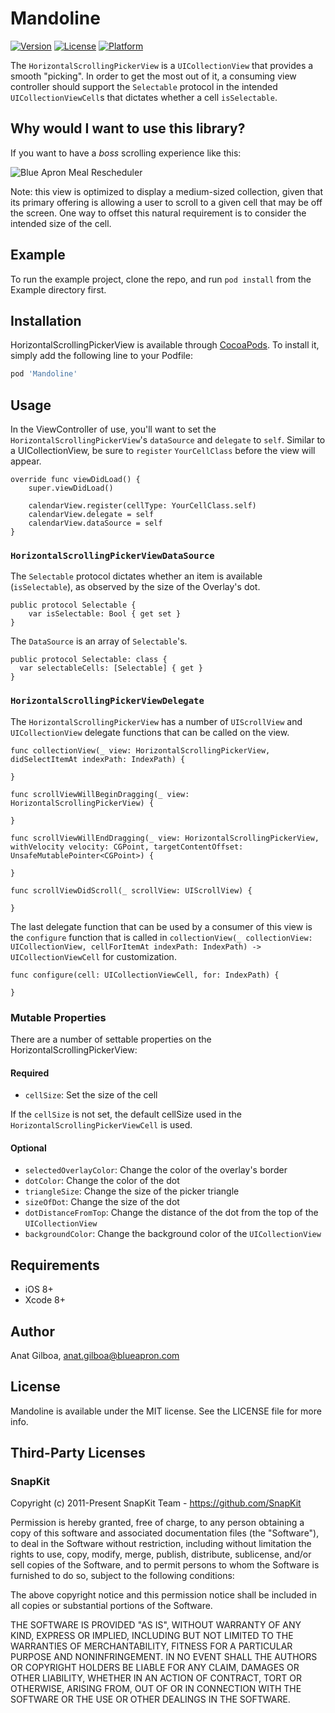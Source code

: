 # Mandoline

[![Version](https://img.shields.io/cocoapods/v/Mandoline.svg?style=flat)](http://cocoapods.org/pods/Mandoline)
[![License](https://img.shields.io/cocoapods/l/Mandoline.svg?style=flat)](http://cocoapods.org/pods/Mandoline)
[![Platform](https://img.shields.io/cocoapods/p/Mandoline.svg?style=flat)](http://cocoapods.org/pods/Mandoline)

The `HorizontalScrollingPickerView` is a `UICollectionView` that provides a smooth "picking". In order to get the most out of it, a consuming view controller should support the `Selectable` protocol in the intended `UICollectionViewCell`s that dictates whether a cell `isSelectable`.

## Why would I want to use this library?

If you want to have a _boss_ scrolling experience like this:

![Blue Apron Meal Rescheduler](https://imgur.com/a/4i8PA)

Note: this view is optimized to display a medium-sized collection, given that its primary offering is allowing a user to scroll to a given cell that may be off the screen. One way to offset this natural requirement is to consider the intended size of the cell.

## Example

To run the example project, clone the repo, and run `pod install` from the Example directory first.

## Installation

HorizontalScrollingPickerView is available through [CocoaPods](http://cocoapods.org). To install
it, simply add the following line to your Podfile:

```ruby
pod 'Mandoline'
```

## Usage

In the ViewController of use, you'll want to set the `HorizontalScrollingPickerView`'s `dataSource` and `delegate` to `self`. Similar to a UICollectionView, be sure to `register` `YourCellClass` before the view will appear.

```
override func viewDidLoad() {
    super.viewDidLoad()

    calendarView.register(cellType: YourCellClass.self)
    calendarView.delegate = self
    calendarView.dataSource = self
}
```

### `HorizontalScrollingPickerViewDataSource`

 The `Selectable` protocol dictates whether an item is available (`isSelectable`), as observed by the size of the Overlay's dot.

```
public protocol Selectable {
    var isSelectable: Bool { get set }
}
```

The `DataSource` is an array of `Selectable`'s.
```
public protocol Selectable: class {
  var selectableCells: [Selectable] { get }
}
```

### `HorizontalScrollingPickerViewDelegate`

The `HorizontalScrollingPickerView` has a number of `UIScrollView` and `UICollectionView` delegate functions that can be called on the view.

```
func collectionView(_ view: HorizontalScrollingPickerView, didSelectItemAt indexPath: IndexPath) {

}

func scrollViewWillBeginDragging(_ view: HorizontalScrollingPickerView) {

}

func scrollViewWillEndDragging(_ view: HorizontalScrollingPickerView, withVelocity velocity: CGPoint, targetContentOffset: UnsafeMutablePointer<CGPoint>) {

}

func scrollViewDidScroll(_ scrollView: UIScrollView) {

}
```

The last delegate function that can be used by a consumer of this view is the `configure` function that is called in `collectionView(_ collectionView: UICollectionView, cellForItemAt indexPath: IndexPath) -> UICollectionViewCell` for customization.

```
func configure(cell: UICollectionViewCell, for: IndexPath) {

}
```

### Mutable Properties

There are a number of settable properties on the HorizontalScrollingPickerView:

#### Required
* `cellSize`: Set the size of the cell

If the `cellSize` is not set, the default cellSize used in the `HorizontalScrollingPickerViewCell` is used.

#### Optional
* `selectedOverlayColor`: Change the color of the overlay's border
* `dotColor`: Change the color of the dot
* `triangleSize`: Change the size of the picker triangle
* `sizeOfDot`: Change the size of the dot
* `dotDistanceFromTop`: Change the distance of the dot from the top of the `UICollectionView`
* `backgroundColor`: Change the background color of the `UICollectionView`

## Requirements

* iOS 8+
* Xcode 8+

## Author

Anat Gilboa, anat.gilboa@blueapron.com

## License

Mandoline is available under the MIT license. See the LICENSE file for more info.

## Third-Party Licenses

### SnapKit
Copyright (c) 2011-Present SnapKit Team - https://github.com/SnapKit

Permission is hereby granted, free of charge, to any person obtaining a copy of this software and associated documentation files (the "Software"), to deal in the Software without restriction, including without limitation the rights to use, copy, modify, merge, publish, distribute, sublicense, and/or sell copies of the Software, and to permit persons to whom the Software is furnished to do so, subject to the following conditions:

The above copyright notice and this permission notice shall be included in all copies or substantial portions of the Software.

THE SOFTWARE IS PROVIDED "AS IS", WITHOUT WARRANTY OF ANY KIND, EXPRESS OR IMPLIED, INCLUDING BUT NOT LIMITED TO THE WARRANTIES OF MERCHANTABILITY, FITNESS FOR A PARTICULAR PURPOSE AND NONINFRINGEMENT. IN NO EVENT SHALL THE AUTHORS OR COPYRIGHT HOLDERS BE LIABLE FOR ANY CLAIM, DAMAGES OR OTHER LIABILITY, WHETHER IN AN ACTION OF CONTRACT, TORT OR OTHERWISE, ARISING FROM, OUT OF OR IN CONNECTION WITH THE SOFTWARE OR THE USE OR OTHER DEALINGS IN THE SOFTWARE.
